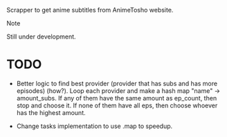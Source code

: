 Scrapper to get anime subtitles from AnimeTosho website.

> [!NOTE]
> Still under development.

# TODO

- Better logic to find best provider (provider that has subs and has more episodes) (how?).
  Loop each provider and make a hash map "name" -> amount_subs.
  If any of them have the same amount as ep_count, then stop and choose it.
  If none of them have all eps, then choose whoever has the highest amount.

- Change tasks implementation to use .map to speedup.
